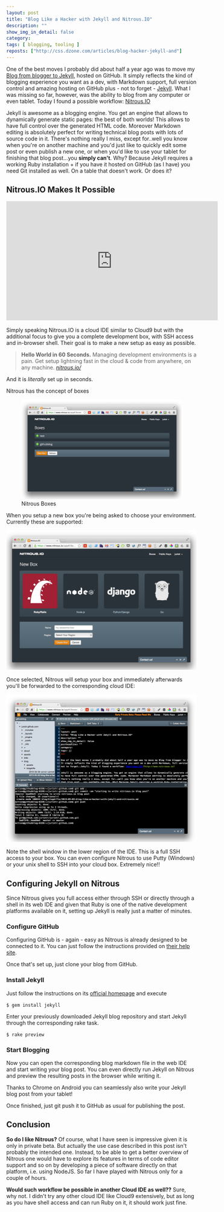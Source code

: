 ```yaml
---
layout: post
title: "Blog Like a Hacker with Jekyll and Nitrous.IO"
description: ""
show_img_in_detail: false
category: 
tags: [ blogging, tooling ]
reposts: ["http://css.dzone.com/articles/blog-hacker-jekyll-and"]
---
```


One of the best moves I probably did about half a year ago was to move my [Blog from blogger to Jekyll](/blog/2012/09/im-relocating-my-domain-site-and-blog/), hosted on GitHub.
It simply reflects the kind of blogging experience you want as a dev, with Markdown support, full version control and amazing hosting on GitHub plus - not to forget - [Jekyll](http://jekyllrb.com/). What I was missing so far, however, was the ability to blog from any computer or even tablet. Today I found a possible workflow: [Nitrous.IO](https://www.nitrous.io/)

Jekyll is awesome as a blogging engine. You get an engine that allows to dynamically generate static pages: the best of both worlds! This allows
to have full control over the generated HTML code. Moreover Markdown editing is absolutely perfect for writing technical blog posts with lots of source code in it. 
There's nothing really I miss, except for..well you know when you're on another machine and you'd just like to quickly edit some post or even publish a new one, or when you'd like to use your tablet for finishing
that blog post...you **simply can't**. Why? Because Jekyll requires a working Ruby installation + if you have it hosted on GitHub (as I have) you need Git installed
as well. On a table that doesn't work. Or does it?

## Nitrous.IO Makes It Possible

<iframe width="560" height="315" src="http://www.youtube.com/embed/7X6IvkgkC7k" frameborder="0" allowfullscreen="allowfullscreen"> </iframe>

Simply speaking Nitrous.IO is a cloud IDE similar to Cloud9 but with the additional focus to give you a complete development box, with SSH access and in-browser shell. Their goal is to make a new setup as easy as possible.

> **Hello World in 60 Seconds.** Managing development environments is a pain. Get setup lightning fast in the cloud & code from anywhere, on any machine. <cite><a href="https://www.nitrous.io/">nitrous.io/</a></cite>

And it is _literally_ set up in seconds.

Nitrous has the concept of boxes

<figure>
    <img src="/blog/assets/imgs/nitrousio_boxes.png" />
    <figcaption>Nitrous Boxes</figcaption>
</figure>

When you setup a new box you're being asked to choose your environment. Currently these are supported:

![](/blog/assets/imgs/nitrousio_envselection.png)

Once selected, Nitrous will setup your box and immediately afterwards you'll be forwarded to the corresponding cloud IDE:

![](/blog/assets/imgs/nitrousio_ide.png)

Note the shell window in the lower region of the IDE. This is a full SSH access to your box. You can even configure Nitrous to use Putty (Windows) or your unix shell to SSH into your cloud box. Extremely nice!!

## Configuring Jekyll on Nitrous

Since Nitrous gives you full access either through SSH or directly through a shell in its web IDE and given that Ruby is one of the native development platforms available on it, setting up Jekyll is really just a matter of minutes.

### Configure GitHub

Configuring GitHub is - again - easy as Nitrous is already designed to be connected to it. You can just follow the instructions provided on [their help site](http://help.nitrous.io/github-add-key/).

Once that's set up, just clone your blog from GitHub.

### Install Jekyll

Just follow the instructions on its [official homepage](http://jekyllrb.com) and execute

    $ gem install jekyll

Enter your previously downloaded Jekyll blog repository and start Jekyll through the corresponding rake task.

    $ rake preview

### Start Blogging

Now you can open the corresponding blog markdown file in the web IDE and start writing your blog post. You can even directly run Jekyll on Nitrous and preview the resulting posts in the browser while writing it.

Thanks to Chrome on Android you can seamlessly also write your Jekyll blog post from your tablet!

Once finished, just git push it to GitHub as usual for publishing the post.

## Conclusion

**So do I like Nitrous?** Of course, what I have seen is impressive given it is only in private beta. But actually the use case described in this post isn't probably the intended one. Instead, to be able to get a better overview of Nitrous one would have to explore its features in terms of code editor support and so on by developing a piece of software directly on that platform, i.e. using NodeJS. So far I have played with Nitrous only for a couple of hours.

**Would such workflow be possible in another Cloud IDE as well??** Sure, why not. I didn't try any other cloud IDE like Cloud9 extensively, but as long as you have shell access and can run Ruby on it, it should work just fine.
